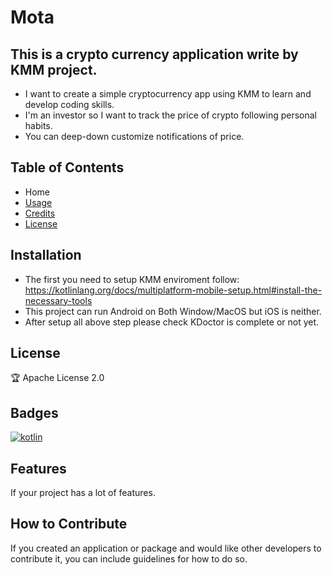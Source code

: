 # Mota

## This is a crypto currency application write by KMM project.

- I want to create a simple cryptocurrency app using KMM to learn and develop coding skills.
- I'm an investor so I want to track the price of crypto following personal habits.
- You can deep-down customize notifications of price.

## Table of Contents

- Home
- [Usage](#usage)
- [Credits](#credits)
- [License](#license)

## Installation

- The first you need to setup KMM enviroment follow: https://kotlinlang.org/docs/multiplatform-mobile-setup.html#install-the-necessary-tools
- This project can run Android on Both Window/MacOS but iOS is neither.
- After setup all above step please check KDoctor is complete or not yet.

## License

🏆 Apache License 2.0

## Badges

[![kotlin](https://maven-badges.herokuapp.com/maven-central/dev.romainguy/kotlin-math/badge.svg?subject=kotlin-math)](https://maven-badges-generator.herokuapp.com/maven-central/dev.romainguy/kotlin-math)

## Features

If your project has a lot of features.

## How to Contribute

If you created an application or package and would like other developers to contribute it, you can include guidelines for how to do so.
